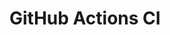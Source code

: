 # GitHub Actions CI























































































































































































































































































































































































































































































































































































































































































































































































































